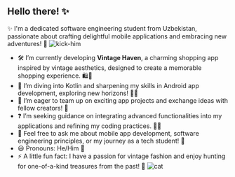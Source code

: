 ## Hello there! ✨

✨ I'm a dedicated software engineering student from Uzbekistan, passionate about crafting delightful mobile applications and embracing new adventures! 🚀
![kick-him](https://github.com/user-attachments/assets/6c62d086-e5b4-419a-9116-5363848dd7cb)

- 🛠️ I’m currently developing **Vintage Haven**, a charming shopping app inspired by vintage aesthetics, designed to create a memorable shopping experience. 🛍️💖
- 🌿 I’m diving into Kotlin and sharpening my skills in Android app development, exploring new horizons! 📱🌟
- 🤝 I’m eager to team up on exciting app projects and exchange ideas with fellow creators! 💞
- ❓ I’m seeking guidance on integrating advanced functionalities into my applications and refining my coding practices. 🌻✨
- 💭 Feel free to ask me about mobile app development, software engineering principles, or my journey as a tech student! 🤗
- 😃 Pronouns: He/Him 🌟
- ⚡ A little fun fact: I have a passion for vintage fashion and enjoy hunting for one-of-a-kind treasures from the past! 🌼
![cat](https://github.com/user-attachments/assets/1a4343cd-abbc-487d-a6f4-c4cbd235a14a)
